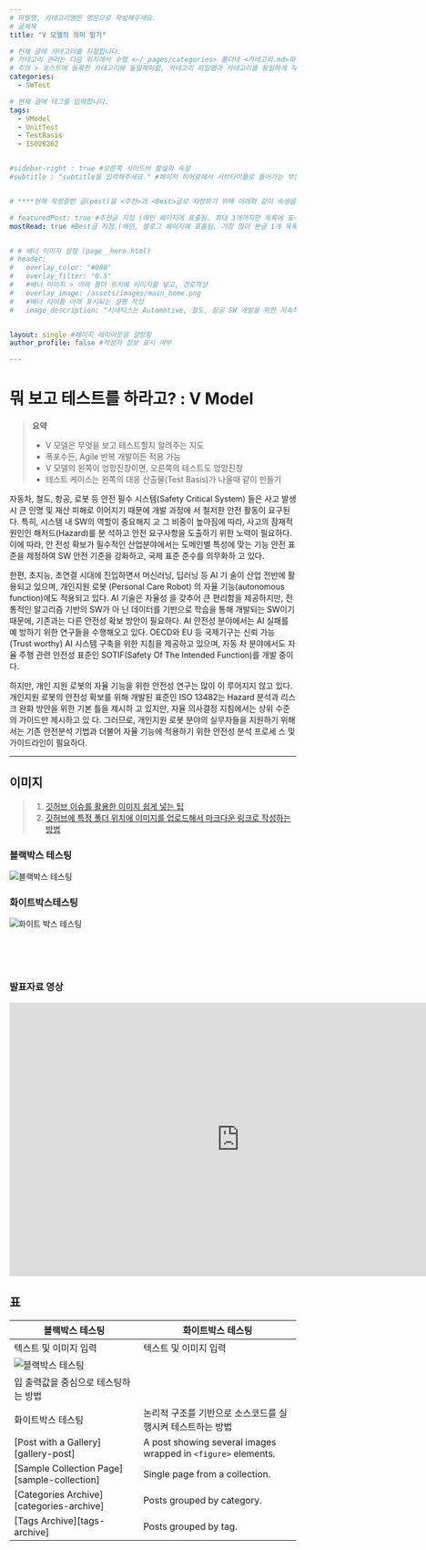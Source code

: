 ```yaml
---
# 파일명, 카테고리명은 영문으로 작성해주세요.
# 글제목
title: "V 모델의 의미 알기"

# 헌재 글에 카테고리를 지정합니다.
# 카테고리 관리는 다음 위치에서 수행 <~/_pages/categories> 폴더내 <카테고리.md>파일
# 주의 > 포스트에 등록한 카테고리와 동일해야함, 카테고리 파일명과 카테고리를 동일하게 작성하여 관리하도록함
categories: 
  - SWTest

# 현재 글에 태그를 입력합니다.
tags:
  - VModel
  - UnitTest
  - TestBasis
  - ISO26262


#sidebar-right : true #오른쪽 사이드바 활성화 속성
#subtitle : "subtitle을 입력해주세요." #페이지 히어로에서 서브타이틀로 들어가는 부분 텍스트 입력


# ****현재 작성중인 글(post)을 <추천>과 <Best>글로 지정하기 위해 아래와 같이 속성을 지정합니다.****

# featuredPost: true #추천글 지정 (메인 페이지에 표출됨. 최대 3개까지만 목록에 표시됨)
mostRead: true #Best글 지정 (메인, 블로그 페이지에 표출됨, 가장 많이 본글 1개 목록에 표시)


# # 배너 이미지 설정 (page__hero.html)
# header:
#   overlay_color: "#000"
#   overlay_filter: "0.5"
#   #배너 이미지 > 아래 폴더 위치에 이미지를 넣고, 경로작성
#   overlay_image: /assets/images/main_home.png
#   #배너 타이틀 아래 표시되는 설명 작성
#   image_description: "시네틱스는 Automotive, 철도, 항공 SW 개발을 위한 지속적 통합과 빌드 가상화 컨설팅과 교육을 제공합니다."


layout: single #페이지 레이아웃을 설정함
author_profile: false #작성자 정보 표시 여부

---
```


<!-- **** 아래 부분부터 본문 영역입니다.*** -->

# 뭐 보고 테스트를 하라고? : V Model

> **요약**    
>
> *  V 모델은 무엇을 보고 테스트할지 알려주는 지도 
> *  폭포수든, Agile 반복 개발이든 적용 가능
> *  V 모델의 왼쪽이 엉망진창이면, 오른쪽의 테스트도 엉망진창
> *  테스트 케이스는 왼쪽의 대응 산출물(Test Basis)가 나올때 같이 만들기

자동차, 철도, 항공, 로봇 등 안전 필수 시스템(Safety Critical System) 들은 사고 발생시 큰 인명 및 재산 피해로 이어지기 때문에 개발 과정에 서 철저한 안전 활동이 요구된다. 특히, 시스템 내 SW의 역할이 중요해지 고 그 비중이 높아짐에 따라, 사고의 잠재적 원인인 해저드(Hazard)를 분 석하고 안전 요구사항을 도출하기 위한 노력이 필요하다. 이에 따라, 안 전성 확보가 필수적인 산업분야에서는 도메인별 특성에 맞는 기능 안전 표준을 제정하여 SW 안전 기준을 강화하고, 국제 표준 준수를 의무화하 고 있다.  

한편, 초지능, 초연결 시대에 진입하면서 머신러닝, 딥러닝 등 AI 기 술이 산업 전반에 활용되고 있으며, 개인지원 로봇 (Personal Care Robot) 의 자율 기능(autonomous function)에도 적용되고 있다. AI 기술은 자율성 을 갖추어 큰 편리함을 제공하지만, 전통적인 알고리즘 기반의 SW가 아 닌 데이터를 기반으로 학습을 통해 개발되는 SW이기 때문에, 기존과는 다른 안전성 확보 방안이 필요하다. AI 안전성 분야에서는 AI 실패를 예 방하기 위한 연구들을 수행해오고 있다. OECD와 EU 등 국제기구는 신뢰 가능(Trust worthy) AI 시스템 구축을 위한 지침을 제공하고 있으며, 자동 차 분야에서도 자율 주행 관련 안전성 표준인 SOTIF(Safety Of The Intended Function)를 개발 중이다.

하지만, 개인 지원 로봇의 자율 기능을 위한 안전성 연구는 많이 이 루어지지 않고 있다. 개인지원 로봇의 안전성 확보를 위해 개발된 표준인 ISO 13482는 Hazard 분석과 리스크 완화 방안을 위한 기본 틀을 제시하 고 있지만, 자율 의사결정 지침에서는 상위 수준의 가이드만 제시하고 있 다. 그러므로, 개인지원 로봇 분야의 실무자들을 지원하기 위해서는 기존 안전분석 기법과 더불어 자율 기능에 적용하기 위한 안전성 분석 프로세 스 및 가이드라인이 필요하다.  

<hr>


## 이미지
> 1. [깃허브 이슈를 활용한 이미지 쉽게 넣는 팁](https://ahribori.com/article/5a03bcfd6c9eef13d882e29a)
> 2. [깃허브에 특정 폴더 위치에 이미지를 업로드해서 마크다운 링크로 작성하는 방법](https://theorydb.github.io/envops/2019/05/22/envops-blog-how-to-use-md/)


<!-- 이미지 정렬 ![대체텍스트](이미지주소 "이미지제목") -->
### 블랙박스 테스팅
![블랙박스 테스팅](https://user-images.githubusercontent.com/92907581/141237421-2f48053f-4ce7-4bec-8e60-7169f2619433.png)

### 화이트박스테스팅

![화이트 박스 테스팅](https://user-images.githubusercontent.com/92907581/141237421-2f48053f-4ce7-4bec-8e60-7169f2619433.png)




<br><br><br> 

### 발표자료 영상

<iframe width="807" height="480" src="https://www.youtube.com/embed/qcrS6poY-OY" title="YouTube video player" frameborder="0" allow="accelerometer; autoplay; clipboard-write; encrypted-media; gyroscope; picture-in-picture" allowfullscreen></iframe>


## 표

| 블랙박스 테스팅                                       | 화이트박스 테스팅                                          |
| ------------------------------------------- | ----------------------------------------------------- |
|  텍스트 및 이미지 입력 | 텍스트 및 이미지 입력 |
| ![블랙박스 테스팅](https://user-images.githubusercontent.com/92907581/141237421-2f48053f-4ce7-4bec-8e60-7169f2619433.png)
 | 입 출력값을 중심으로 테스팅하는 방법 |
| 화이트박스 테스팅 | 논리적 구조를 기반으로 소스코드를 실행시켜 테스트하는 방법 |
| [Post with a Gallery][gallery-post] | A post showing several images wrapped in `<figure>` elements. |
| [Sample Collection Page][sample-collection] | Single page from a collection. |
| [Categories Archive][categories-archive] | Posts grouped by category. |
| [Tags Archive][tags-archive] | Posts grouped by tag. |






